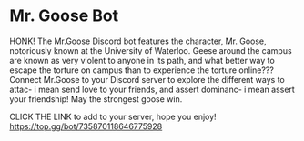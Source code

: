 # Mr. Goose Bot
HONK!
The Mr.Goose Discord bot features the character, Mr. Goose, notoriously known at the University of Waterloo. 
Geese around the campus are known as very violent to anyone in its path, and what better way to escape the torture on campus than to experience the torture online???
Connect Mr.Goose to your Discord server to explore the different ways to attac- i mean send love to your friends, and assert dominanc- i mean assert your friendship! 
May the strongest goose win.

CLICK THE LINK to add to your server, hope you enjoy!
https://top.gg/bot/735870118646775928
